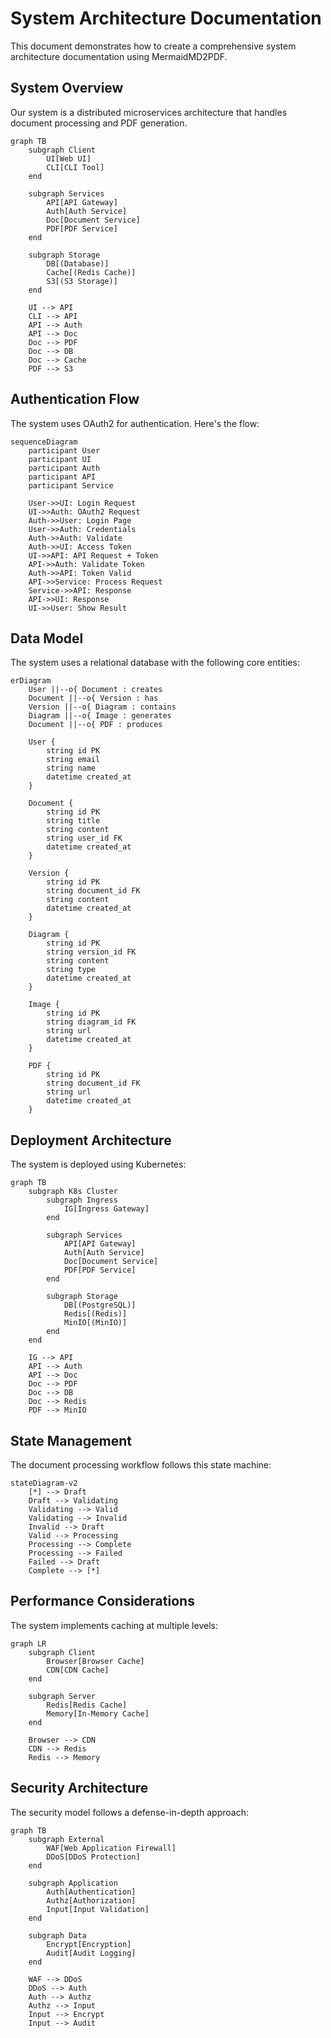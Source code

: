 # System Architecture Documentation

This document demonstrates how to create a comprehensive system architecture documentation using MermaidMD2PDF.

## System Overview

Our system is a distributed microservices architecture that handles document processing and PDF generation.

```mermaid
graph TB
    subgraph Client
        UI[Web UI]
        CLI[CLI Tool]
    end

    subgraph Services
        API[API Gateway]
        Auth[Auth Service]
        Doc[Document Service]
        PDF[PDF Service]
    end

    subgraph Storage
        DB[(Database)]
        Cache[(Redis Cache)]
        S3[(S3 Storage)]
    end

    UI --> API
    CLI --> API
    API --> Auth
    API --> Doc
    Doc --> PDF
    Doc --> DB
    Doc --> Cache
    PDF --> S3
```

## Authentication Flow

The system uses OAuth2 for authentication. Here's the flow:

```mermaid
sequenceDiagram
    participant User
    participant UI
    participant Auth
    participant API
    participant Service

    User->>UI: Login Request
    UI->>Auth: OAuth2 Request
    Auth->>User: Login Page
    User->>Auth: Credentials
    Auth->>Auth: Validate
    Auth->>UI: Access Token
    UI->>API: API Request + Token
    API->>Auth: Validate Token
    Auth->>API: Token Valid
    API->>Service: Process Request
    Service->>API: Response
    API->>UI: Response
    UI->>User: Show Result
```

## Data Model

The system uses a relational database with the following core entities:

```mermaid
erDiagram
    User ||--o{ Document : creates
    Document ||--o{ Version : has
    Version ||--o{ Diagram : contains
    Diagram ||--o{ Image : generates
    Document ||--o{ PDF : produces

    User {
        string id PK
        string email
        string name
        datetime created_at
    }

    Document {
        string id PK
        string title
        string content
        string user_id FK
        datetime created_at
    }

    Version {
        string id PK
        string document_id FK
        string content
        datetime created_at
    }

    Diagram {
        string id PK
        string version_id FK
        string content
        string type
        datetime created_at
    }

    Image {
        string id PK
        string diagram_id FK
        string url
        datetime created_at
    }

    PDF {
        string id PK
        string document_id FK
        string url
        datetime created_at
    }
```

## Deployment Architecture

The system is deployed using Kubernetes:

```mermaid
graph TB
    subgraph K8s Cluster
        subgraph Ingress
            IG[Ingress Gateway]
        end

        subgraph Services
            API[API Gateway]
            Auth[Auth Service]
            Doc[Document Service]
            PDF[PDF Service]
        end

        subgraph Storage
            DB[(PostgreSQL)]
            Redis[(Redis)]
            MinIO[(MinIO)]
        end
    end

    IG --> API
    API --> Auth
    API --> Doc
    Doc --> PDF
    Doc --> DB
    Doc --> Redis
    PDF --> MinIO
```

## State Management

The document processing workflow follows this state machine:

```mermaid
stateDiagram-v2
    [*] --> Draft
    Draft --> Validating
    Validating --> Valid
    Validating --> Invalid
    Invalid --> Draft
    Valid --> Processing
    Processing --> Complete
    Processing --> Failed
    Failed --> Draft
    Complete --> [*]
```

## Performance Considerations

The system implements caching at multiple levels:

```mermaid
graph LR
    subgraph Client
        Browser[Browser Cache]
        CDN[CDN Cache]
    end

    subgraph Server
        Redis[Redis Cache]
        Memory[In-Memory Cache]
    end

    Browser --> CDN
    CDN --> Redis
    Redis --> Memory
```

## Security Architecture

The security model follows a defense-in-depth approach:

```mermaid
graph TB
    subgraph External
        WAF[Web Application Firewall]
        DDoS[DDoS Protection]
    end

    subgraph Application
        Auth[Authentication]
        Authz[Authorization]
        Input[Input Validation]
    end

    subgraph Data
        Encrypt[Encryption]
        Audit[Audit Logging]
    end

    WAF --> DDoS
    DDoS --> Auth
    Auth --> Authz
    Authz --> Input
    Input --> Encrypt
    Input --> Audit
```

